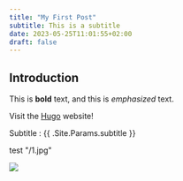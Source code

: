 ```yaml
---
title: "My First Post"
subtitle: This is a subtitle
date: 2023-05-25T11:01:55+02:00
draft: false
---
```


## Introduction

This is **bold** text, and this is *emphasized* text.

Visit the [Hugo](https://gohugo.io) website!

Subtitle :  {{ .Site.Params.subtitle }}



test "/1.jpg"

![](/1.jpg)